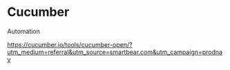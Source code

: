 # Cucumber
Automation

https://cucumber.io/tools/cucumber-open/?utm_medium=referral&utm_source=smartbear.com&utm_campaign=prodnav
